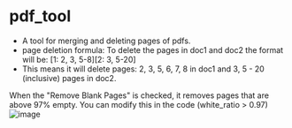# pdf_tool
- A tool for merging and deleting pages of pdfs.
- page deletion formula: To delete the pages in doc1 and doc2 the format will be: [1: 2, 3, 5-8][2: 3, 5-20]
- This means it will delete pages: 2, 3, 5, 6, 7, 8 in doc1 and 3, 5 - 20 (inclusive) pages in doc2.
  

When the "Remove Blank Pages" is checked, it removes pages that are above 97% empty. You can modify this in the code (white_ratio > 0.97)
![image](https://github.com/user-attachments/assets/75ff19b0-daca-41aa-b284-b01680144ab0)

